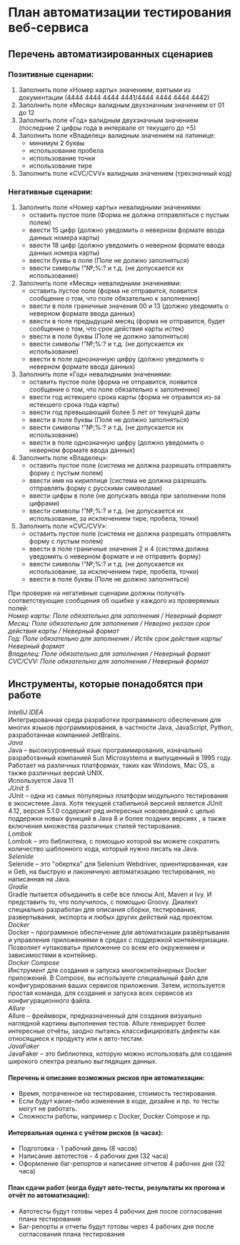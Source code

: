 # План автоматизации тестирования веб-сервиса

## Перечень автоматизированных сценариев<br/>
### Позитивные сценарии:
1. Заполнить поле «Номер карты» значением, взятыми из документации (4444 4444 4444 4441/4444 4444 4444 4442)
2. Заполнить поле «Месяц» валидным двухзначным значением от 01 до 12
3. Заполнить поле «Год» валидным двухзначным значением (последние 2 цифры года в интервале от текущего до +5)
4. Заполнить поле «Владелец» валидным значением на латинице:
   - минимум 2 буквы 
   - использование пробела 
   - использование точки 
   - использование тире
5. Заполнить поле «CVC/CVV» валидным значением (трехзначный код)

### Негативные сценарии:
1. Заполнить поле «Номер карты» невалидными значениями:
   - оставить пустое поле (Форма не должна отправляться с пустым полем)
   - ввести 15 цифр (должно уведомить о неверном формате ввода данных номера карты)
   - ввести 18 цифр (должно уведомить о неверном формате ввода данных номера карты)
   - ввести буквы в поле (Поле не должно заполняться)
   - ввести символы !"№;%:? и т.д. (не допускается их использование)
2. Заполнить поле «Месяц» невалидными значениями:
   - оставить пустое поле (форма не отправится, появится сообщение о том, что поле обязательно к заполнению)
   - ввести в поле граничные значения 00 и 13 (должно уведомить о неверном формате ввода данных)
   - ввести в поле предыдущий месяц (форма не отправится, будет сообщение о том, что срок действия карты истек)
   - ввести в поле буквы (Поле не должно заполняться)
   - ввести символы !"№;%:? и т.д. (не допускается их использование)
   - ввести в поле однозначную цифру (должно уведомить о неверном формате ввода данных)
3. Заполнить поле «Год» невалидными значениями:
   - оставить пустое поле (форма не отправится, появится сообщение о том, что поле обязательно к заполнению)
   - ввести год истекшего срока карты (форма не отравится из-за истекшего срока года карты)
   - ввести год превышающий более 5 лет от текущей даты 
   - ввести в поле буквы (Поле не должно заполняться)
   - ввести символы !"№;%:? и т.д. (не допускается их использование)
   - ввести в поле однозначную цифру (должно уведомить о неверном формате ввода данных)
4. Заполнить поле «Владелец»:
   - оставить пустое поле (система не должна разрешать отправлять форму с пустым полем)
   - ввести имя на кириллице (система не должна разрешать отправлять форму с русскими символами)
   - ввести цифры в поле (не допускать ввода при заполнении поля цифрами)
   - ввести символы !"№;%:? и т.д. (не допускается их использование, за исключением тире, пробела, точки)
5. Заполнить поле «CVC/CVV»:
   - оставить пустое поле (система не должна разрешать отправлять форму с пустым полем)
   - ввести в поле граничные значения 2 и 4 (система должна уведомить о неверном формате и не отправить форму)
   - ввести символы !"№;%:? и т.д. (не допускается их использование, за исключением тире, пробела, точки)
   - ввести в поле буквы (Поле не должно заполняться)

При проверке на негативные сценарии должны получать соответствующие сообщения об ошибке у каждого из проверяемых полей:<br/>
*Номер карты: Поле обязательно для заполнения / Неверный формат*<br/>
*Месяц: Поле обязательно для заполнения / Неверно указан срок действия карты / Неверный формат*<br/>
*Год: Поле обязательно для заполнения / Истёк срок действия карты/ Неверный формат*<br/>
*Владелец: Поле обязательно для заполнения / Неверный формат*<br/>
*CVC/CVV: Поле обязательно для заполнения / Неверный формат*<br/>


## Инструменты, которые понадобятся при работе
*IntelliJ IDEA*<br/>
Интегрированная среда разработки программного обеспечения для многих языков программирования, в частности Java, JavaScript, Python, разработанная компанией JetBrains.<br/>
*Java*<br/>
Java – высокоуровневый язык программирования, изначально разработанный компанией Sun Microsystems и выпущенный в 1995 году. Работает на различных платформах, таких как Windows, Mac OS, а также различных версий UNIX.<br/>
Используется Java 11<br/>
*JUnit 5*<br/>
JUnit – одна из самых популярных платформ модульного тестирования в экосистеме Java. Хотя текущей стабильной версией является JUnit 4.12, версия 5.1.0 содержит ряд интересных нововведений с целью поддержки новых функций в Java 8 и более поздних версиях , а также включения множества различных стилей тестирования.<br/>
*Lombok*<br/>
Lombok – это библиотека, с помощью которой вы можете сократить количество шаблонного кода, который нужно писать на Java.<br/>
*Selenide*<br/>
Selenide – это "обертка" для Selenium Webdriver, ориентированная, как и Geb, на быструю и лаконичную автоматизацию тестирования, но написанная на Java.<br/>
*Gradle*<br/>
Gradle пытается объединить в себе все плюсы Ant, Maven и Ivy. И представить то, что получилось, с помощью Groovy. Диалект специально разработан для описания сборки, тестирования, развертывания, экспорта и любых других действий над проектом.<br/>
*Docker*<br/>
Docker – программное обеспечение для автоматизации развёртывания и управления приложениями в средах с поддержкой контейнеризации. Позволяет «упаковать» приложение со всем его окружением и зависимостями в контейнер.<br/>
*Docker Compose*<br/>
Инструмент для создания и запуска многоконтейнерных Docker приложений. В Compose, вы используете специальный файл для конфигурирования ваших сервисов приложения. Затем, используется простая команда, для создания и запуска всех сервисов из конфигурационного файла.<br/>
*Allure*<br/>
Allure – фреймворк, предназначенный для создания визуально наглядной картины выполнения тестов. Allure генерирует более интересные отчёты, заодно пытаясь классифицировать дефекты как относящиеся к продукту или к авто-тестам.<br/>
*JavaFaker*<br/>
JavaFaker – это библиотека, которую можно использовать для создания широкого спектра реально выглядящих данных.<br/>

#### Перечень и описание возможных рисков при автоматизации:
- Время, потраченное на тестирование, стоимость тестирования.<br/>
- Если будут какие-либо изменения в коде, дизайне и пр. то тесты могут не работать.<br/>
- Сложности работы, например с Docker, Docker Compose и пр.<br/>

#### Интервальная оценка с учётом рисков (в часах):
- Подготовка - 1 рабочий день (8 часов)<br/>
- Написание автотестов - 4 рабочих дня (32 часа)<br/>
- Оформление баг-репортов и написание отчетов 4 рабочих дня (32 часа)<br/>

#### План сдачи работ (когда будут авто-тесты, результаты их прогона и отчёт по автоматизации):
- Автотесты будут готовы через 4 рабочих дня после согласования плана тестирования<br/>
- Баг-репорты и отчеты будут готовы через 4 рабочих дня после согласования плана тестирования<br/>
